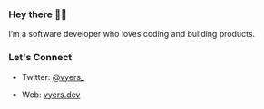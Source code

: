 ### Hey there 👋🏼

I’m a software developer who loves coding and building products.

### Let's Connect

- Twitter: [@vyers_](https://www.x.com/vyers_)

- Web: [vyers.dev](https://www.vyers.dev)
